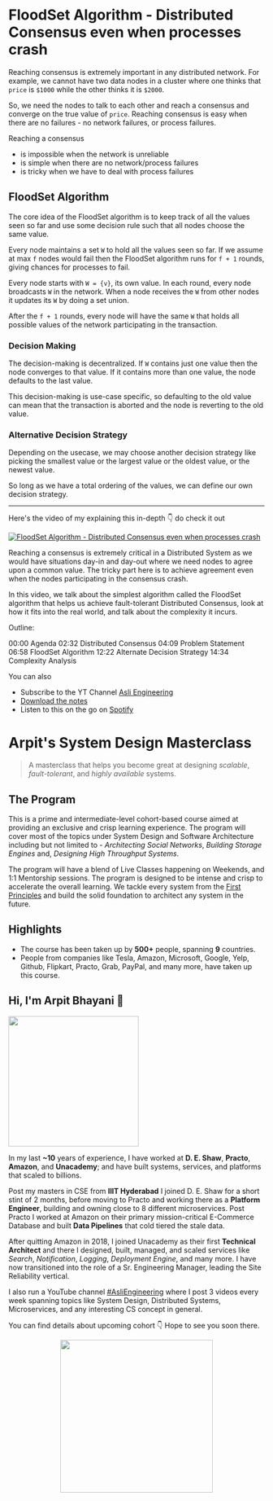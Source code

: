 FloodSet Algorithm - Distributed Consensus even when processes crash
===


Reaching consensus is extremely important in any distributed network. For example, we cannot have two data nodes in a cluster where one thinks that `price` is `$1000` while the other thinks it is `$2000`.

So, we need the nodes to talk to each other and reach a consensus and converge on the true value of `price`. Reaching consensus is easy when there are no failures - no network failures, or process failures.

Reaching a consensus

- is impossible when the network is unreliable
- is simple when there are no network/process failures
- is tricky when we have to deal with process failures

## FloodSet Algorithm

The core idea of the FloodSet algorithm is to keep track of all the values seen so far and use some decision rule such that all nodes choose the same value.

Every node maintains a set `W` to hold all the values seen so far. If we assume at max `f` nodes would fail then the FloodSet algorithm runs for `f + 1` rounds, giving chances for processes to fail.

Every node starts with `W = {v}`, its own value. In each round, every node broadcasts `W` in the network. When a node receives the `W` from other nodes it updates its `W` by doing a set union.

After the `f + 1` rounds, every node will have the same `W` that holds all possible values of the network participating in the transaction.

### Decision Making

The decision-making is decentralized. If `W` contains just one value then the node converges to that value. If it contains more than one value, the node defaults to the last value.

This decision-making is use-case specific, so defaulting to the old value can mean that the transaction is aborted and the node is reverting to the old value.

### Alternative Decision Strategy

Depending on the usecase, we may choose another decision strategy like picking the smallest value or the largest value or the oldest value, or the newest value.

So long as we have a total ordering of the values, we can define our own decision strategy.
<hr />


<p>Here's the video of my explaining this in-depth 👇‍ do check it out</p>

[![FloodSet Algorithm - Distributed Consensus even when processes crash](https://i.ytimg.com/vi/uS19mAa_tFA/mqdefault.jpg)](https://www.youtube.com/watch?v=uS19mAa_tFA)

Reaching a consensus is extremely critical in a Distributed System as we would have situations day-in and day-out where we need nodes to agree upon a common value. The tricky part here is to achieve agreement even when the nodes participating in the consensus crash.

In this video, we talk about the simplest algorithm called the FloodSet algorithm that helps us achieve fault-tolerant Distributed Consensus, look at how it fits into the real world, and talk about the complexity it incurs.

Outline:

00:00 Agenda
02:32 Distributed Consensus
04:09 Problem Statement
06:58 FloodSet Algorithm
12:22 Alternate Decision Strategy
14:34 Complexity Analysis

You can also
 - Subscribe to the YT Channel [Asli Engineering](https://youtube.com/c/ArpitBhayani)
 - [Download the notes](https://drive.google.com/file/d/1RnSNfalo0RiwFqeYYd5Dy03of8_AXvI7/view?usp=sharing)
 - Listen to this on the go on [Spotify](https://open.spotify.com/show/7qMoamm2iZQrsPVm6IQLoD)

# Arpit's System Design Masterclass

> A masterclass that helps you become great at designing _scalable_, _fault-tolerant_, and _highly available_ systems.

## The Program

This is a prime and intermediate-level cohort-based course aimed at providing an exclusive and crisp learning experience. The program will cover most of the topics under System Design and Software Architecture including but not limited to - _Architecting Social Networks_, _Building Storage Engines_ and, _Designing High Throughput Systems_.

The program will have a blend of Live Classes happening on Weekends, and 1:1 Mentorship sessions. The program is designed to be intense and crisp to accelerate the overall learning. We tackle every system from the [First Principles](https://en.wikipedia.org/wiki/First_principle) and build the solid foundation to architect any system in the future.


## Highlights

 - The course has been taken up by __500+__ people, spanning __9__ countries.
 - People from companies like Tesla, Amazon, Microsoft, Google, Yelp, Github, Flipkart, Practo, Grab, PayPal, and many more, have taken up this course.


## Hi, I'm Arpit Bhayani 👋

<img width="256px" src="https://arpitbhayani.me/static/img/arpit.jpg" />

In my last **~10** years of experience, I have worked at **D. E. Shaw**, **Practo**, **Amazon**, and **Unacademy**; and have built systems, services, and platforms that scaled to billions.

Post my masters in CSE from **IIIT Hyderabad** I joined D. E. Shaw for a short stint of 2 months, before moving to Practo and working there as a **Platform Engineer**, building and owning close to 8 different microservices. Post Practo I worked at Amazon on their primary mission-critical E-Commerce Database and built **Data Pipelines** that cold tiered the stale data.

After quitting Amazon in 2018, I joined Unacademy as their first **Technical Architect** and there I designed, built, managed, and scaled services like _Search_, _Notification_, _Logging_, _Deployment Engine_, and many more. I have now transitioned into the role of a Sr. Engineering Manager, leading the Site Reliability vertical.

I also run a YouTube channel [#AsliEngineering](https://www.youtube.com/c/ArpitBhayani) where I post 3 videos every week spanning topics like System Design, Distributed Systems, Microservices, and any interesting CS concept in general.

You can find details about upcoming cohort 👇‍ Hope to see you soon there.

<center>
<a target="_blank" href="https://arpitbhayani.me/masterclass">
<img src="https://user-images.githubusercontent.com/4745789/137859181-d4499cf4-ce65-4466-8b88-a078ece0f081.PNG" width="300px" />
</a>
</center>